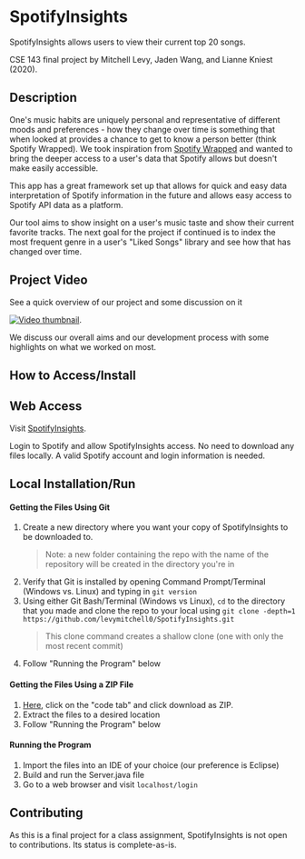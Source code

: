 # SpotifyInsights

SpotifyInsights allows users to view their current top 20 songs.

CSE 143 final project by Mitchell Levy, Jaden Wang, and Lianne Kniest (2020).

## Description

One's music habits are uniquely personal and representative of different moods and preferences - how they change over time is something that when looked at provides a chance to get to know a person better (think Spotify Wrapped). We took inspiration from [Spotify Wrapped](https://2020.byspotify.com/) and wanted to bring the deeper access to a user's data that Spotify allows but doesn't make easily accessible.

This app has a great framework set up that allows for quick and easy data interpretation of Spotify information in the future and allows easy access to Spotify API data as a platform.

Our tool aims to show insight on a user's music taste and show their current favorite tracks.
The next goal for the project if continued is to index the most frequent genre in a user's "Liked Songs" library and see how that has changed over time. 

## Project Video

See a quick overview of our project and some discussion on it 

[![Video thumbnail](http://img.youtube.com/vi/n2M35vqMEWI/0.jpg)](http://www.youtube.com/watch?v=n2M35vqMEWI "SpotifyInsights Video"). 

We discuss our overall aims and our development process with some highlights on what we worked on most.

## How to Access/Install

## Web Access

Visit [SpotifyInsights](http://spotifyinsights.app).

Login to Spotify and allow SpotifyInsights access. No need to download any files locally. A valid Spotify account and login information is needed.

## Local Installation/Run

#### Getting the Files Using Git
1. Create a new directory where you want your copy of SpotifyInsights to be downloaded to.
    > Note: a new folder containing the repo with the name of the repository will be created in the directory you're in
2. Verify that Git is installed by opening Command Prompt/Terminal (Windows vs. Linux) and typing in `git version`
3. Using either Git Bash/Terminal (Windows vs Linux), `cd` to the directory that you made and clone the repo to your local using `git clone -depth=1 https://github.com/levymitchell0/SpotifyInsights.git`
    > This clone command creates a shallow clone (one with only the most recent commit)
4. Follow "Running the Program" below

#### Getting the Files Using a ZIP File

1. [Here](https://github.com/levymitchell0/SpotifyInsights), click on the "code tab" and click download as ZIP.
2. Extract the files to a desired location
3. Follow "Running the Program" below

#### Running the Program 
1. Import the files into an IDE of your choice (our preference is Eclipse)
2. Build and run the Server.java file
3. Go to a web browser and visit `localhost/login`

## Contributing

As this is a final project for a class assignment, SpotifyInsights is not open to contributions. Its status is complete-as-is.
